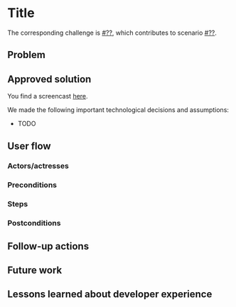 <!--
Fill in the WebIDs of the people below.
Leave this in comments!
It's possible to have multiple people per role.

Challenge/scenario creator:
  - ADD WEBID
Solution creator:
  - ADD WEBID
Report writer:
  - ADD WEBID
-->

# Title

<!--
The title is based on the title of the challenge.
-->

<!--
Fill in the challenge number below.
Fill in the scenario number below if applicable.
-->

The corresponding challenge is [#??](https://github.com/SolidLabResearch/Challenges/issues/??),
which contributes to scenario [#??](https://github.com/SolidLabResearch/Challenges/issues/??).

## Problem
<!--
You can reuse the pitch of the challenge, but check if you need to make changes.
For example, it might happen that the approved solution does more than what the original pitch requested.
-->

## Approved solution
<!--
Provide information about the approved solution:
names of tools/libraries created, repos, and so on.
-->

<!--
Add the link to the screencast if applicable.
-->
You find a screencast [here](??).

<!--
Provide a list of important technical decisions and assumptions.
-->
We made the following important technological decisions and assumptions:
- TODO
## User flow

<!--
Describe a concrete user flow with the approved solution.
Complete the following sections:
-->

### Actors/actresses

### Preconditions

### Steps

### Postconditions

## Follow-up actions
<!--
List all concrete follow-up actions that someone has to do.
For example, adding helper code from the solution to Comunica.
-->

## Future work
<!--
List ideas for future work.
These ideas don't have to be concrete.
You can create a new challenge/scenario for each idea.
-->

## Lessons learned about developer experience
<!--
List all lessons learned about your experience as a Solid developer:
issues you encountered, tasks that could be automated or could be made easier and so on.
-->
